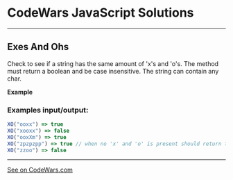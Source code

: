 # CodeWars JavaScript Solutions

---

## Exes And Ohs

Check to see if a string has the same amount of 'x's and 'o's. The method must return a boolean and be case insensitive. The string can contain any char.

**Example**

### Examples input/output:

```javascript
XO("ooxx") => true
XO("xooxx") => false
XO("ooxXm") => true
XO("zpzpzpp") => true // when no 'x' and 'o' is present should return true
XO("zzoo") => false
```

---

[See on CodeWars.com](https://www.codewars.com/kata/55908aad6620c066bc00002a/train/javascript)
